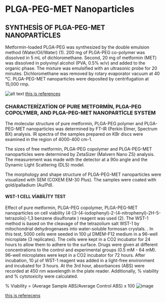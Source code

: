 # PLGA-PEG-MET Nanoparticles
## SYNTHESİS OF PLGA-PEG-MET NANOPARTİCLES
Metformin-loaded PLGA-PEG was synthesized by the double emulsion method (Water/Oil/Water) (1). 200 mg of PLGA-PEG co-polymer was dissolved in 5 mL of dichloromethane. Second, 20 mg of metformin (MET) was dissolved in polyvinyl alcohol (PVA, 0.5% w/v) and added to the organic phase. The mixture was emulsified with an ultrasonic probe for 20 minutes. Dichloromethane was removed by rotary evaporator vacuum at 40 °C. PLGA-PEG-MET nanoparticles were deposited by centrifugation at 15,000 rmp.

![alt text](https://ars.els-cdn.com/content/image/1-s2.0-S1773224720313964-fx1_lrg.jpg)
[this is references](https://www.sciencedirect.com/science/article/pii/S1773224720313964)

### CHARACTERİZATİON OF PURE METFORMİN, PLGA-PEG COPOLYMER, AND PLGA-PEG-MET NANOPARTİCLE SYSTEM
The molecular structure of pure metformin, PLGA-PEG polymer and PLGA-PEG-MET nanoparticles was determined by FT-IR (Perkin Elmer, Spectrum BX) analysis. IR spectra of the samples prepared on KBr discs were examined in the region of 4000-400 cm-1.

The sizes of free metformin, PLGA-PEG copolymer and PLGA-PEG-MET nanoparticles were determined by ZetaSizer (Malvern Nano ZS) analysis. The measurement was made with the detector at a 90o angle and the Dynamic Light Scattering (DLS) model.

The morphology and shape structure of PLGA-PEG-MET nanoparticles were visualized with SEM (COXEM EM-30 Plus). The samples were coated with gold/palladium (Au/Pd).

#### WST-1 CELL VİABİLİTY TEST
Effect of pure metformin, PLGA-PEG copolymer, PLGA-PEG-MET nanoparticles on cell viability (4-[3-(4-iodophenyl)-2-(4-nitrophenyl)-2H-5-tetrazolio]-1,3 benzene disulfonate ) reagent was used (2). The WST-1 method is based on the cleavage of the tetrazolium salt WST-1 by mitochondrial dehydrogenases into water-soluble formosan crystals. . In this test, 5000 cells were seeded in 100 µl DMEM-F12 medium in a 96-well microplate (3 replicates). The cells were kept in a CO2 incubator for 24 hours to allow them to adhere to the surface. Drugs were given at different concentrations to the control and experimental groups (0.5 mM - 64 mM). 96-well microplates were kept in a CO2 incubator for 72 hours. After incubation, 10 µl of WST-1 reagent was added in a light-free environment and incubated for 3 hours. At the 3rd hour, absorbances (ABS) were recorded at 450 nm wavelength in the plate reader. Additionally, % viability and % cytotoxicity were calculated.

% Viability = (Average Sample ABS/Average Control ABS) x 100
![image](https://github.com/ezgi1995/PLGA-PEG-Nanoparticles/assets/148042405/344256b0-1d31-49f0-863d-82d55a545f5f)

[this is referecens](https://www.semanticscholar.org/paper/The-Biochemical-and-Cellular-Basis-of-Cell-Assays-Berridge-Tan/aa2987eb6edbe652fe5ae5b37a253412bed07b9a)




